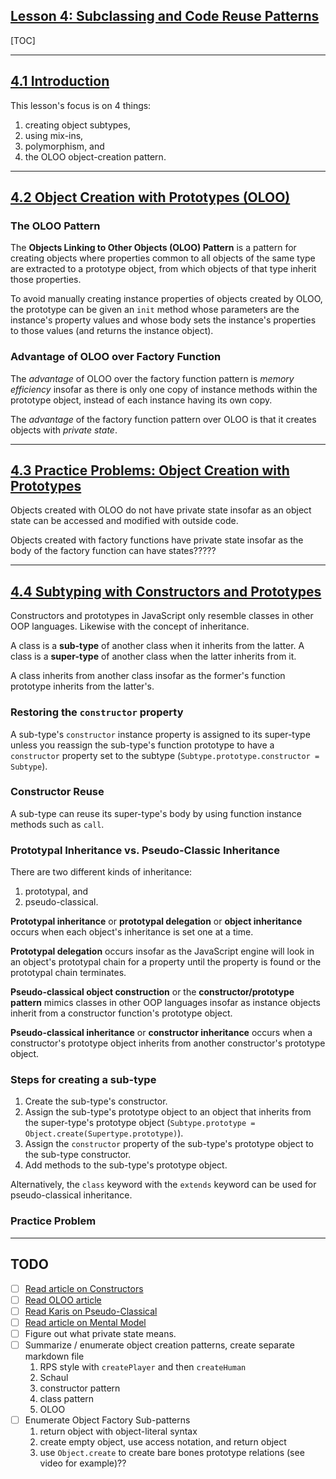 ## [Lesson 4: Subclassing and Code Reuse Patterns](https://launchschool.com/lessons/d5964d17/assignments)

[TOC]

---

## [4.1 Introduction](https://launchschool.com/lessons/d5964d17/assignments/b68dadcf)

This lesson's focus is on 4 things:

1. creating object subtypes,
2. using mix-ins,
3. polymorphism, and
4. the OLOO object-creation pattern.

---

## [4.2 Object Creation with Prototypes (OLOO)](https://launchschool.com/lessons/d5964d17/assignments/3db48c51)

### The OLOO Pattern

The **Objects Linking to Other Objects (OLOO) Pattern** is a pattern for creating objects where properties common to all objects of the same type are extracted to a prototype object, from which objects of that type inherit those properties.

To avoid manually creating instance properties of objects created by OLOO, the prototype can be given an `init` method whose parameters are the instance's property values and whose body sets the instance's properties to those values (and returns the instance object).

### Advantage of OLOO over Factory Function

The *advantage* of OLOO over the factory function pattern is *memory efficiency* insofar as there is only one copy of instance methods within the prototype object, instead of each instance having its own copy.

The *advantage* of the factory function pattern over OLOO is that it creates objects with *private state*.

---

## [4.3 Practice Problems: Object Creation with Prototypes](https://launchschool.com/lessons/d5964d17/assignments/02f965cb)

Objects created with OLOO do not have private state insofar as an object state can be accessed and modified with outside code.

Objects created with factory functions have private state insofar as the body of the factory function can have states?????

---

## [4.4 Subtyping with Constructors and Prototypes](https://launchschool.com/lessons/d5964d17/assignments/006358da)

Constructors and prototypes in JavaScript only resemble classes in other OOP languages. Likewise with the concept of inheritance.

A class is a **sub-type** of another class when it inherits from the latter. A class is a **super-type** of another class when the latter inherits from it.

A class inherits from another class insofar as the former's function prototype inherits from the latter's.

### Restoring the `constructor` property

A sub-type's `constructor` instance property is assigned to its super-type unless you reassign the sub-type's function prototype to have a `constructor` property set to the subtype (`Subtype.prototype.constructor = Subtype`).

### Constructor Reuse

A sub-type can reuse its super-type's body by using function instance methods such as `call`.

### Prototypal Inheritance vs. Pseudo-Classic Inheritance

There are two different kinds of inheritance:

1. prototypal, and
2. pseudo-classical.

**Prototypal inheritance** or **prototypal delegation** or **object inheritance** occurs when each object's inheritance is set one at a time.

**Prototypal delegation** occurs insofar as the JavaScript engine will look in an object's prototypal chain for a property until the property is found or the prototypal chain terminates.

**Pseudo-classical object construction** or the **constructor/prototype pattern** mimics classes in other OOP languages insofar as instance objects inherit from a constructor function's prototype object.

**Pseudo-classical inheritance** or **constructor inheritance** occurs when a constructor's prototype object inherits from another constructor's prototype object.

### Steps for creating a sub-type

1. Create the sub-type's constructor.
2. Assign the sub-type's prototype object to an object that inherits from the super-type's prototype object (`Subtype.prototype = Object.create(Supertype.prototype)`).
3. Assign the `constructor` property of the sub-type's prototype object to the sub-type constructor.
4. Add methods to the sub-type's prototype object.

Alternatively, the `class` keyword with the `extends` keyword can be used for pseudo-classical inheritance.

### Practice Problem

---

## TODO

- [ ] [Read article on Constructors](https://tobyho.com/2010/11/22/javascript-constructors-and/)
- [ ] [Read OLOO article](https://karistobias.medium.com/part-1-the-javascript-oloo-pattern-explained-with-pictures-34be175b7908)
- [ ] [Read Karis on Pseudo-Classical](https://karistobias.medium.com/part-2-the-javascript-pseudo-classical-pattern-explained-with-pictures-70dfda6c6351)
- [ ] [Read article on Mental Model](https://medium.com/launch-school/javascript-design-patterns-building-a-mental-model-68c2d4356538)
- [ ] Figure out what private state means.
- [ ] Summarize / enumerate object creation patterns, create separate markdown file
  1. RPS style with `createPlayer` and then `createHuman`
  2. Schaul
  3. constructor pattern
  4. class pattern
  5. OLOO
- [ ] Enumerate Object Factory Sub-patterns
  1. return object with object-literal syntax
  2. create empty object, use access notation, and return object
  3. use `Object.create` to create bare bones prototype relations (see video for example)??
